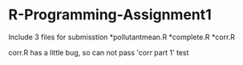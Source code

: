 # R-Programming-Assignment1

Include 3 files for submisstion
*pollutantmean.R
*complete.R
*corr.R

corr.R has a little bug, so can not pass 'corr part 1' test
